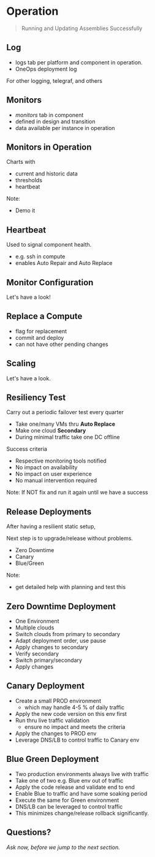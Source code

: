# Operation

> Running and Updating Assemblies Successfully

<!--- vertical -->

## Log

- logs tab per platform and component in operation.
- OneOps deployment log

For other logging, telegraf, and others

<!--- vertical -->

## Monitors

- _monitors_ tab in component 
- defined in design and transition
- data available per instance in operation

<!--- vertical -->

## Monitors in Operation

Charts with

- current and historic data
- thresholds
- heartbeat

Note: 
- Demo it

<!--- vertical -->

## Heartbeat

Used to signal component health.

- e.g. ssh in compute
- enables Auto Repair and Auto Replace

<!--- vertical -->

## Monitor Configuration

Let's have a look!

<!--- vertical -->

## Replace a Compute

- flag for replacement
- commit and deploy
- can not have other pending changes

<!--- vertical -->

## Scaling

Let's have a look.

<!--- vertical -->

## Resiliency Test

Carry out a periodic failover test every quarter

- Take one/many VMs thru __Auto Replace__
-  Make one cloud __Secondary__
-  During minimal traffic take one DC offline

Success criteria

- Respective monitoring tools notified
- No impact on availability
- No impact on user experience
- No manual intervention required

Note:
If NOT fix and run it again until we have a success

<!--- vertical -->

## Release Deployments

After having a resilient static setup,

Next step is to upgrade/release without problems.

- Zero Downtime
- Canary
- Blue/Green

Note:
- get detailed help with planning and test this

<!--- vertical -->

## Zero Downtime Deployment

- One Environment
- Multiple clouds
- Switch clouds from primary to secondary
- Adapt deployment order, use pause
- Apply changes to secondary
- Verify secondary
- Switch primary/secondary
- Apply changes 

<!--- vertical -->

## Canary Deployment

- Create a small PROD environment
  - which may handle 4-5 % of daily traffic
- Apply the new code version on this env first
- Run thru live traffic validation
  - ensure no impact and meets the criteria
- Apply the changes to PROD env
- Leverage DNS/LB to control traffic to Canary env

<!--- vertical -->

## Blue Green Deployment

- Two production environments always live with traffic
- Take one of two e.g. Blue env out of traffic
- Apply the code release and validate end to end
- Enable Blue to traffic and have some soaking period
- Execute the same for Green environment
- DNS/LB can be leveraged to control traffic
- This minimizes change/release rollback significantly.

<!--- vertical -->

## Questions? 

<em class="yellow">Ask now, before we jump to the next section.</em>
